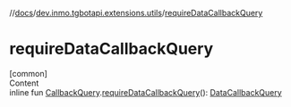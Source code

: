 //[docs](../../index.md)/[dev.inmo.tgbotapi.extensions.utils](index.md)/[requireDataCallbackQuery](require-data-callback-query.md)



# requireDataCallbackQuery  
[common]  
Content  
inline fun [CallbackQuery](../dev.inmo.tgbotapi.types.CallbackQuery/-callback-query/index.md).[requireDataCallbackQuery](require-data-callback-query.md)(): [DataCallbackQuery](../dev.inmo.tgbotapi.types.CallbackQuery/-data-callback-query/index.md)  



